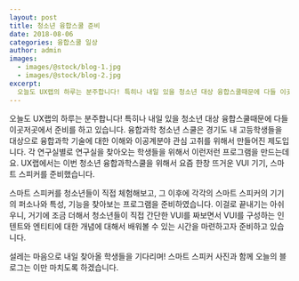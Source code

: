 ```yaml
---
layout: post
title: 청소년 융합스쿨 준비
date: 2018-08-06 
categories: 융합스쿨 일상
author: admin
images:
  - images/@stock/blog-1.jpg
  - images/@stock/blog-2.jpg
excerpt:
  오늘도 UX랩의 하루는 분주합니다! 특히나 내일 있을 청소년 대상 융합스쿨때문에 다들 이곳저곳에서 준비를 하고 있습니다. 융합과학 청소년 스쿨은 경기도 내 고등학생들을 대상으로 융합과학 기술에 대한 이해와 이공계분야 관심 고취를 위해서 만들어진 제도입니다. 각 연구실별로 연구실을 찾아오는 학생들을 위해서 이런저런 프로그램을 만드는데요. UX랩에서는 이번 청소년 융합과학스쿨을 위해서 요즘 한창 뜨거운 VUI 기기, 스마트 스피커를 준비했습니다. 
---
```

오늘도 UX랩의 하루는 분주합니다! 특히나 내일 있을 청소년 대상 융합스쿨때문에 다들 이곳저곳에서 준비를 하고 있습니다. 
융합과학 청소년 스쿨은 경기도 내 고등학생들을 대상으로 융합과학 기술에 대한 이해와 이공계분야 관심 고취를 위해서 만들어진 제도입니다. 
각 연구실별로 연구실을 찾아오는 학생들을 위해서 이런저런 프로그램을 만드는데요. 
UX랩에서는 이번 청소년 융합과학스쿨을 위해서 요즘 한창 뜨거운 VUI 기기, 스마트 스피커를 준비했습니다. 

스마트 스피커를 청소년들이 직접 체험해보고, 그 이후에 각각의 스마트 스피커의 기기의 퍼소나와 특성, 기능을 찾아보는 프로그램을 준비하였습니다. 
이걸로 끝내기는 아쉬우니, 거기에 조금 더해서 청소년들이 직접 간단한 VUI를 짜보면서 VUI를 구성하는 인텐트와 엔티티에 대한 개념에 대해서 배워볼 수 있는 시간을 마련하고자 준비하고 있습니다.

설레는 마음으로 내일 찾아올 학생들을 기다리며! 스마트 스피커 사진과 함께 오늘의 블로그는 이만 마치도록 하겠습니다.